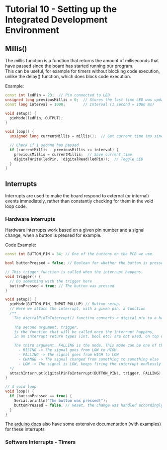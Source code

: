# Tutorial 10 - Setting up the Integrated Development Environment

## Millis()
The millis function is a function that returns the amount of miliseconds that have passed since the board has started running our program.  
This can be useful, for example for timers without blocking code execution, unlike the delay() function, which does block code execution.

Example: 

```cpp
const int ledPin = 23;  // Pin connected to LED
unsigned long previousMillis = 0;  // Stores the last time LED was updated
const long interval = 1000;        // Interval (1 second = 1000 ms)

void setup() {
  pinMode(ledPin, OUTPUT);
}

void loop() {
  unsigned long currentMillis = millis();  // Get current time (ms since start)

  // Check if 1 second has passed
  if (currentMillis - previousMillis >= interval) {
    previousMillis = currentMillis;  // Save current time
    digitalWrite(ledPin, !digitalRead(ledPin));  // Toggle LED
  }
}

```


## Interrupts
Interrupts are used to make the board respond to external (or internal) events immediately, rather than constantly checking for them in the void loop code.

### Hardware Interrupts
Hardware interrupts work based on a given pin number and a signal change, when a button is pressed for example.

Code Example:
```cpp
const int BUTTON_PIN = 34; // One of the buttons on the PCB we use.

bool buttonPressed = false; // Boolean for whether the button is pressed or not

// This trigger function is called when the interrupt happens.
void trigger() {
  // Do something with the trigger here
  buttonPressed = true; // The button was pressed
}

void setup() {
  pinMode(BUTTON_PIN, INPUT_PULLUP) // Button setup.
  // Here we attach the interrupt, with a given pin, a function
  /**
    The digitalPinToInterrupt() function converts a digital pin to a hardware interrupt.
    
    The second argument, trigger,
    is the function that will be called once the interrupt happens, 
    in an interrupt return types (int, bool etc) are not used, on top of that passing arguments to that function is NOT possible from an interrupt.

    The third argument, FALLING is the mode. This mode can be one of the following:
      - RISING -> The signal goes from LOW to HIGH
      - FALLING -> The signal goes from HIGH to LOW
      - CHANGE -> The signal changed from something to something else
      - LOW -> The signal is LOW, keeps firing the interrupt endlessly while it's signal stays LOW.
  */
  attachInterrupt(digitalPinToInterrupt(BUTTON_PIN), trigger, FALLING);
}

// A void loop 
void loop() {
  if (buttonPressed == true) {
    Serial.println("The button was pressed!");
    buttonPressed = false; // Reset, the change was handled accordingly.
  }
} 

```

The [arduino docs](https://docs.arduino.cc/language-reference/en/functions/external-interrupts/attachInterrupt/) also have some extensive documentation (with examples) for these interrupts

### Software Interrupts - Timers



